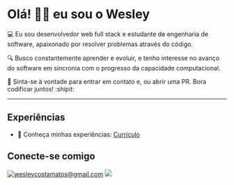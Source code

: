 # Olá! 👋🏼 eu sou o Wesley

💻 Eu sou desenvolvedor web full stack e estudante de engenharia de software, apaixonado por resolver problemas através do código.

🔍 Busco constantemente aprender e evoluir, e tenho interesse no avanço do software em sincronia com o progresso da capacidade computacional.

🚀 Sinta-se à vontade para entrar em contato e, ou abrir uma PR. Bora codificar juntos! :shipit:

--- 

## Experiências

- 💼 Conheça minhas experiências: [Currículo](https://docs.google.com/document/d/e/2PACX-1vQnViJaD6rbh-nybOOViOqBdQxEcpYkSlgqhIEpcbSdrW3fmNHEhpY-qqgr7HlA_HChgsDlh_SXyKe3/pub)

## Conecte-se comigo

<div>
<a href="mailto:wesleycostamatos@gmail.com" target="_blank"><img src="https://img.shields.io/badge/-Gmail-%23D14836?style=for-the-badge&logo=gmail&logoColor=white" alt="wesleycostamatos@gmail.com"></a>
<a href="https://www.linkedin.com/in/wesleydcm" target="_blank"><img src="https://img.shields.io/badge/-LinkedIn-%230077B5?style=for-the-badge&logo=linkedin&logoColor=white" target="_blank"></a> 
<!--   <a href="https://www.hackerrank.com/wesleydcm" target="_blank"><img src="https://img.shields.io/badge/-HackerRank-%2365FF00?style=for-the-badge&logo=hackerrank&logoColor=black" target="_blank"></a> -->
</div>

